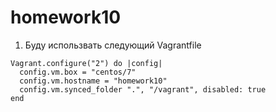 # homework10
1. Буду использвать следующий Vagrantfile
```
Vagrant.configure("2") do |config|
  config.vm.box = "centos/7"
  config.vm.hostname = "homework10"
  config.vm.synced_folder ".", "/vagrant", disabled: true
end
```
